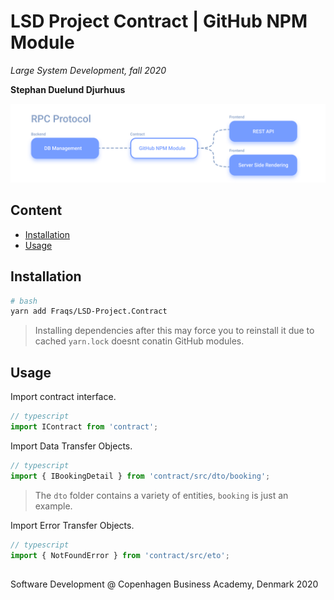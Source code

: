   
  
  
  
  
#  LSD Project Contract | GitHub NPM Module
  
  
_Large System Development, fall 2020_
  
**Stephan Duelund Djurhuus**
  
![cover image](/assets/cover.png?0.3787359857830821 )  
  
##  Content
  
  
- [Installation](/#installation )
- [Usage](/#usage )
  
##  Installation
  
  
```bash
# bash
yarn add Fraqs/LSD-Project.Contract
```
  
> Installing dependencies after this may force you to reinstall it due to cached `yarn.lock` doesnt conatin GitHub modules.
  
##  Usage
  
  
Import contract interface.
  
```js
// typescript
import IContract from 'contract';
```
  
Import Data Transfer Objects.
  
```js
// typescript
import { IBookingDetail } from 'contract/src/dto/booking';
```
  
> The `dto` folder contains a variety of entities, `booking` is just an example.
  
Import Error Transfer Objects.
  
```js
// typescript
import { NotFoundError } from 'contract/src/eto';
```
  
## 
  
  
Software Development @ Copenhagen Business Academy, Denmark 2020
  
